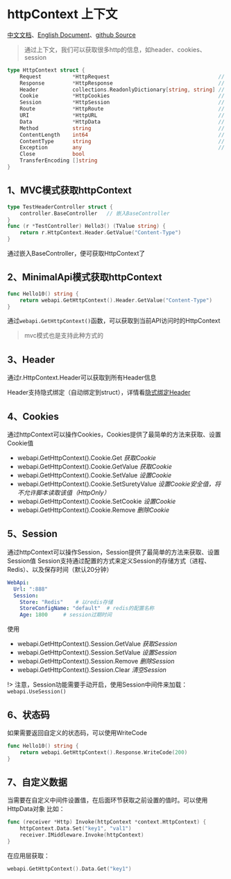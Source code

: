 # httpContext 上下文
[中文文档](https://farseer-go.github.io/doc/)、[English Document](https://farseer-go.github.io/doc/#/en-us/)、[github Source](https://github.com/farseer-go/webapi)

> 通过上下文，我们可以获取很多http的信息，如header、cookies、session

```go
type HttpContext struct {
    Request          *HttpRequest                                   // Request
    Response         *HttpResponse                                  // Response
    Header           collections.ReadonlyDictionary[string, string] // 头部信息
    Cookie           *HttpCookies                                   // Cookies信息
    Session          *HttpSession                                   // Session信息
    Route            *HttpRoute                                     // 路由信息
    URI              *HttpURL                                       // URL信息
    Data             *HttpData                                      // 用于传递值
    Method           string                                         // 客户端提交时的Method
    ContentLength    int64                                          // 客户端提交时的内容长度
    ContentType      string                                         // 客户端提交时的内容类型
    Exception        any                                            // 是否发生异常
    Close            bool
    TransferEncoding []string
}
```

## 1、MVC模式获取httpContext
```go
type TestHeaderController struct {
    controller.BaseController   // 嵌入BaseController
}
func (r *TestController) Hello3() (TValue string) {
	return r.HttpContext.Header.GetValue("Content-Type")
}
```
通过嵌入BaseController，便可获取HttpContext了
## 2、MinimalApi模式获取httpContext
```go
func Hello10() string {
	return webapi.GetHttpContext().Header.GetValue("Content-Type")
}
```
通过`webapi.GetHttpContext()`函数，可以获取到当前API访问时的HttpContext
> mvc模式也是支持此种方式的

## 3、Header
通过r.HttpContext.Header可以获取到所有Header信息

Header支持隐式绑定（自动绑定到struct），详情看[隐式绑定Header](web/webapi/mvc/bindHeader.md)

## 4、Cookies
通过httpContext可以操作Cookies，Cookies提供了最简单的方法来获取、设置Cookie值
- webapi.GetHttpContext().Cookie.Get *获取Cookie*
- webapi.GetHttpContext().Cookie.GetValue *获取Cookie*
- webapi.GetHttpContext().Cookie.SetValue *设置Cookie*
- webapi.GetHttpContext().Cookie.SetSuretyValue *设置Cookie安全值，将不允许脚本读取该值（HttpOnly）*
- webapi.GetHttpContext().Cookie.SetCookie *设置Cookie*
- webapi.GetHttpContext().Cookie.Remove *删除Cookie*

## 5、Session
通过httpContext可以操作Session，Session提供了最简单的方法来获取、设置Session值
Session支持通过配置的方式来定义Session的存储方式（进程、Redis）、以及保存时间（默认20分钟）
```yaml
WebApi:
  Url: ":888"
  Session:
    Store: "Redis"    # 以redis存储
    StoreConfigName: "default"  # redis的配置名称
    Age: 1800     # session过期时间
```
使用
- webapi.GetHttpContext().Session.GetValue *获取Session*
- webapi.GetHttpContext().Session.SetValue *设置Session*
- webapi.GetHttpContext().Session.Remove *删除Session*
- webapi.GetHttpContext().Session.Clear *清空Session*

!> 注意，Session功能需要手动开启，使用Session中间件来加载：`webapi.UseSession()`

## 6、状态码
如果需要返回自定义的状态码，可以使用WriteCode
```go
func Hello10() string {
    return webapi.GetHttpContext().Response.WriteCode(200)
}
```

## 7、自定义数据
当需要在自定义中间件设置值，在后面环节获取之前设置的值时。可以使用HttpData对象
比如：
```go
func (receiver *Http) Invoke(httpContext *context.HttpContext) {
    httpContext.Data.Set("key1", "val1")
    receiver.IMiddleware.Invoke(httpContext)
}	
```

在应用层获取：
```go
webapi.GetHttpContext().Data.Get("key1")
```